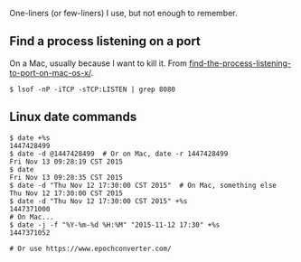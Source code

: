 One-liners (or few-liners) I use, but not enough to remember. 

## Find a process listening on a port
On a Mac, usually because I want to kill it. From [find-the-process-listening-to-port-on-mac-os-x/](https://www.btaz.com/mac-os-x/find-the-process-listening-to-port-on-mac-os-x/).
```
$ lsof -nP -iTCP -sTCP:LISTEN | grep 8080
```

## Linux date commands
```
$ date +%s
1447428499
$ date -d @1447428499  # Or on Mac, date -r 1447428499
Fri Nov 13 09:28:19 CST 2015
$ date
Fri Nov 13 09:28:35 CST 2015
$ date -d "Thu Nov 12 17:30:00 CST 2015"  # On Mac, something else
Thu Nov 12 17:30:00 CST 2015
$ date -d "Thu Nov 12 17:30:00 CST 2015" +%s
1447371000
# On Mac...
$ date -j -f "%Y-%m-%d %H:%M" "2015-11-12 17:30" +%s    
1447371052

# Or use https://www.epochconverter.com/
```
